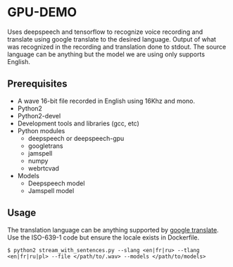 # GPU-DEMO
Uses deepspeech and tensorflow to recognize voice recording and translate using google translate to the desired language. Output of what was recognized in the recording and translation done to stdout. The source language can be anything but the model we are using only supports English.

## Prerequisites
* A wave 16-bit file recorded in English using 16Khz and mono.
* Python2
* Python2-devel
* Development tools and libraries (gcc, etc)
* Python modules
  * deepspeech or deepspeech-gpu
  * googletrans
  * jamspell
  * numpy
  * webrtcvad
* Models
  * Deepspeech model
  * Jamspell model

## Usage
The translation language can be anything supported by [google translate](https://cloud.google.com/translate/docs/languages). Use the ISO-639-1 code but ensure the locale exists in Dockerfile.
```
$ python2 stream_with_sentences.py --slang <en|fr|ru> --tlang <en|fr|ru|pl> --file </path/to/.wav> --models </path/to/models>
```
